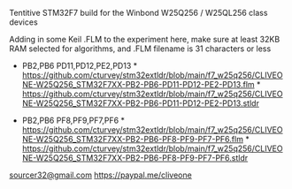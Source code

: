 Tentitive STM32F7 build for the Winbond W25Q256 / W25QL256 class devices

Adding in some Keil .FLM to the experiment here, make sure at least 32KB RAM selected for algorithms, and .FLM filename is 31 characters or less

  *  PB2,PB6  PD11,PD12,PE2,PD13
    *  https://github.com/cturvey/stm32extldr/blob/main/f7_w25q256/CLIVEONE-W25Q256_STM32F7XX-PB2-PB6-PD11-PD12-PE2-PD13.flm
    *  https://github.com/cturvey/stm32extldr/blob/main/f7_w25q256/CLIVEONE-W25Q256_STM32F7XX-PB2-PB6-PD11-PD12-PE2-PD13.stldr

  *  PB2,PB6  PF8,PF9,PF7,PF6
    *  https://github.com/cturvey/stm32extldr/blob/main/f7_w25q256/CLIVEONE-W25Q256_STM32F7XX-PB2-PB6-PF8-PF9-PF7-PF6.flm
    *  https://github.com/cturvey/stm32extldr/blob/main/f7_w25q256/CLIVEONE-W25Q256_STM32F7XX-PB2-PB6-PF8-PF9-PF7-PF6.stldr

 sourcer32@gmail.com
 https://paypal.me/cliveone
 
